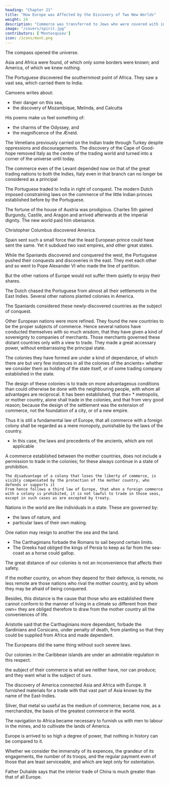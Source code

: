 ```yaml
---
heading: "Chapter 21"
title: "How Europe was Affected by the Discovery of Two New Worlds"
weight: 24
description: "Commerce was transferred to Jews who were covered with infamy. It soon ranked with the most shameful usury with monopolies, the levying of subsidies, and all the dishonest means of acquiring wealth"
image: "/covers/spirit.jpg"
contributors: ['Montesquieu']
icon: /icons/mont.png
---
```





The compass opened the universe.
 
Asia and Africa were found, of which only some borders were known; and America, of which we knew nothing.

The Portuguese discovered the southernmost point of Africa. They saw a vast sea, which carried them to India.

Camoens writes about:
- their danger on this sea,
- the discovery of Mozambique, Melinda, and Calcutta

His poems make us feel something of:
- the charms of the Odyssey, and
- the magnificence of the Æneid.

The Venetians previously carried on the Indian trade through Turkey despite oppressions and discouragements. The discovery of the Cape of Good-hope removed Italy as the centre of the trading world and turned into a corner of the universe until today.

The commerce even of the Levant depended now on that of the great trading nations to both the Indies, Italy even in that branch can no longer be considered as a principal

The Portuguese traded to India in right of conquest. The modern Dutch imposed constraining laws on the commerce of the little Indian princes established before by the Portuguese.

The fortune of the house of Austria was prodigious. Charles 5th gained Burgundy, Castile, and Aragon and arrived afterwards at the imperial dignity. The new world paid him obeisance.

Christopher Columbus discovered America.

Spain sent such a small force that the least European prince could have sent the same. Yet it subdued two vast empires, and other great states.

While the Spaniards discovered and conquered the west, the Portuguese pushed their conquests and discoveries in the east. They met each other and so went to Pope Alexander VI who made the line of partition. 

But the other nations of Europe would not suffer them quietly to enjoy their shares.

The Dutch chased the Portuguese from almost all their settlements in the East Indies.
Several other nations planted colonies in America.

The Spaniards considered these newly-discovered countries as the subject of conquest.

Other European nations were more refined. They found the new countries to be the proper subjects of commerce. Hence several nations have conducted themselves with so much wisdom, that they have given a kind of sovereignty to companies of merchants. Those merchants governed these distant countries only with a view to trade. They made a great accessary power, without embarrassing the principal state.

The colonies they have formed are under a kind of dependance, of which there are but very few instances in all the colonies of the ancients= whether we consider them as holding of the state itself, or of some trading company established in the state.

The design of these colonies is to trade on more advantageous conditions than could otherwise be done with the neighbouring people, with whom all advantages are reciprocal.
    It has been established, that the> * metropolis,  or mother country, alone shall trade in the colonies, and that from very good reason; because the design of the settlement was the extension of commerce, not the foundation of a city, or of a new empire.

Thus it is still a fundamental law of Europe, that all commerce with a foreign colony shall be regarded as a mere monopoly, punishable by the laws of the country.
- In this case, the laws and precedents of the ancients, which are not applicable

A commerce established between the mother countries, does not include a permission to trade in the colonies; for these always continue in a state of prohibition.

    The disadvantage of a colony that loses the liberty of commerce, is visibly compensated by the protection of the mother country, who defends or supports it
    From hence follows a third law of Europe, that when a foreign commerce with a colony is prohibited, it is not lawful to trade in those seas, except in such cases as are excepted by treaty.

Nations in the world are like individuals in a state. These are governed by:
- the laws of nature, and
- particular laws of their own making.

One nation may resign to another the sea and the land.
- The Carthaginians forbade the Romans to sail beyond certain limits.
- The Greeks had obliged the kings of Persia to keep as far from the sea-coast as a horse could gallop.

The great distance of our colonies is not an inconvenience that affects their safety.

If the mother country, on whom they depend for their defence, is remote, no less remote are those nations who rival the mother country, and by whom they may be afraid of being conquered.

Besides, this distance is the cause that those who are established there cannot conform to the manner of living in a climate so different from their own= they are obliged therefore to draw from the mother country all the conveniences of life.

Aristotle said that the Carthaginians more dependant, forbade the Sardinians and Corsicans, under penalty of death, from planting so that they could be supplied from Africa and made dependent.

The Europeans did the same thing without such severe laws.

Our colonies in the Caribbean islands are under an admirable regulation in this respect.

the subject of their commerce is what we neither have, nor can produce; and they want what is the subject of ours.

The discovery of America connected Asia and Africa with Europe. It furnished materials for a trade with that vast part of Asia known by the name of the East-Indies.

Silver, that metal so useful as the medium of commerce, became now, as a merchandize, the basis of the greatest commerce in the world.

The navigation to Africa became necessary to furnish us with men to labour in the mines, and to cultivate the lands of America.

Europe is arrived to so high a degree of power, that nothing in history can be compared to it. 

Whether we consider the immensity of its expences, the grandeur of its engagements, the number of its troops, and the regular payment even of those that are least serviceable, and which are kept only for ostentation.

Father Duhalde says that the interior trade of China is much greater than that of all Europe. 